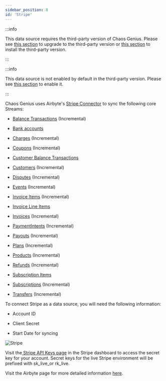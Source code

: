 ```yaml
---
sidebar_position: 8
id: 'Stripe'
---
```


:::info

This data source requires the third-party version of Chaos Genius. Please see [this section](/Operator_Guides/upgrading_cg.md#from-the-default-installation-to-third-party-installation) to upgrade to the third-party version or [this section](/Quick_Start/install.md#third-party-installation) to install the third-party version.

:::

:::info

This data source is not enabled by default in the third-party version. Please see [this section](/Operator_Guides/Configuration/config-params.md#enabling-third-party-data-sources) to enable it.

:::

Chaos Genius uses Airbyte's [Stripe Connector](https://docs.airbyte.io/integrations/sources/stripe) to sync the following core Streams:

-   [Balance Transactions](https://stripe.com/docs/api/balance_transactions/list) (Incremental)

-   [Bank accounts](https://stripe.com/docs/api/customer_bank_accounts/list)

-   [Charges](https://stripe.com/docs/api/charges/list) (Incremental)

-   [Coupons](https://stripe.com/docs/api/coupons/list) (Incremental)

-   [Customer Balance Transactions](https://stripe.com/docs/api/customer_balance_transactions/list)

-   [Customers](https://stripe.com/docs/api/customers/list) (Incremental)

-   [Disputes](https://stripe.com/docs/api/disputes/list) (Incremental)

-   [Events](https://stripe.com/docs/api/events/list) (Incremental)

-   [Invoice Items](https://stripe.com/docs/api/invoiceitems/list) (Incremental)

-   [Invoice Line Items](https://stripe.com/docs/api/invoices/invoice_lines)

-   [Invoices](https://stripe.com/docs/api/invoices/list) (Incremental)

-   [PaymentIntents](https://stripe.com/docs/api/payment_intents/list) (Incremental)

-   [Payouts](https://stripe.com/docs/api/payouts/list) (Incremental)

-   [Plans](https://stripe.com/docs/api/plans/list) (Incremental)

-   [Products](https://stripe.com/docs/api/products/list) (Incremental)

-   [Refunds](https://stripe.com/docs/api/refunds/list) (Incremental)

-   [Subscription Items](https://stripe.com/docs/api/subscription_items/list)

-   [Subscriptions](https://stripe.com/docs/api/subscriptions/list) (Incremental)

-   [Transfers](https://stripe.com/docs/api/transfers/list) (Incremental)

To connect Stripe as a data source, you will need the following information:

-   Account ID

-   Client Secret

-   Start Date for syncing

![Stripe](/img/connecting-to-data-sources/stripe.png)

Visit the[  Stripe API Keys page](https://dashboard.stripe.com/apikeys) in the Stripe dashboard to access the secret key for your account. Secret keys for the live Stripe environment will be prefixed with sk_live_or rk_live.

Visit the Airbyte page for more detailed information [here](https://docs.airbyte.io/integrations/sources/stripe).
